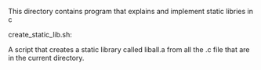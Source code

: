 This directory contains program that explains and implement static libries in c

create_static_lib.sh:

A script that creates a static library called liball.a from all the .c file that are in the current directory.
